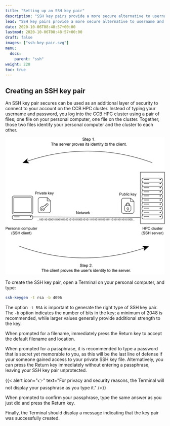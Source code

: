 ```yaml
---
title: "Setting up an SSH key pair"
description: "SSH key pairs provide a more secure alternative to username and password for logging into remote systems."
lead: "SSH key pairs provide a more secure alternative to username and password for logging into remote systems."
date: 2020-10-06T08:48:57+00:00
lastmod: 2020-10-06T08:48:57+00:00
draft: false
images: ["ssh-key-pair.svg"]
menu:
  docs:
    parent: "ssh"
weight: 220
toc: true
---
```


## Creating an SSH key pair

An SSH key pair secures can be used as an additional layer of security to
connect to your account on the CCB HPC cluster.
Instead of typing your username and password, you log into the CCB HPC cluster
using a pair of files; one file on your personal computer, one file on the
cluster.
Together, those two files identify your personal computer and the cluster to
each other.

![Illustration of SSH key pair.](ssh-key-pair.png)

To create the SSH key pair, open a Terminal on your personal computer, and
type:

```bash
ssh-keygen -t rsa -b 4096
```

The option `-t RSA` is important to generate the right type of SSH key pair.
The `-b` option indicates the number of bits in the key; a minimum of 2048 is
recommended, while larger values generally provide additional strength to the
key.

When prompted for a filename, immediately press the Return key to accept the
default filename and location.

When prompted for a passphrase, it is recommended to type a password that is
secret yet memorable to you, as this will be the last line of defense if your
someone gained access to your private SSH key file.
Alternatively, you can press the Return key immediately without entering a
passphrase, leaving your SSH key pair unprotected.

{{< alert icon="👉" text="For privacy and security reasons, the Terminal will not display your passphrase as you type it." />}}

When prompted to confirm your passphrase, type the same answer as you just did
and press the Return key.

Finally, the Terminal should display a message indicating that the key pair was
successfully created.

